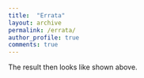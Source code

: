 ```yaml
---
title:  "Errata"
layout: archive
permalink: /errata/
author_profile: true
comments: true
---
```



The result then looks like shown above.
